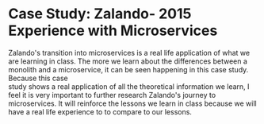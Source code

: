 # Case Study: Zalando- 2015 Experience with Microservices

Zalando's transition into microservices is a real life application of what we are learning in class. The more we learn 
about the differences between a monolith and a microservice, it can be seen happening in this case study. Because this case  
study shows a real application of all the theoretical information we learn, I feel it is very important to further research Zalando's
journey to microservices. It will reinforce the lessons we learn in class because we will have a real life experience to 
to compare to our lessons.

